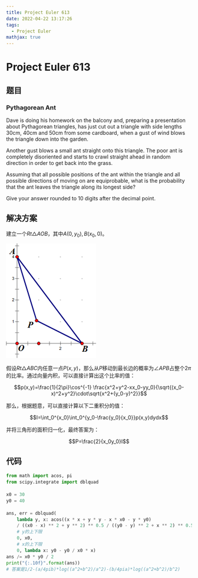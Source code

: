 ```yaml
---
title: Project Euler 613
date: 2022-04-22 13:17:26
tags: 
  - Project Euler
mathjax: true
---
```


<escape><!-- more --></escape>


# Project Euler 613

## 题目

### Pythagorean Ant


Dave is doing his homework on the balcony and, preparing a presentation about Pythagorean triangles, has just cut out a triangle with side lengths 30cm, 40cm and 50cm from some cardboard, when a gust of wind blows the triangle down into the garden.

Another gust blows a small ant straight onto this triangle. The poor ant is completely disoriented and starts to crawl straight ahead in random direction in order to get back into the grass.

Assuming that all possible positions of the ant within the triangle and all possible directions of moving on are equiprobable, what is the probability that the ant leaves the triangle along its longest side?

Give your answer rounded to 10 digits after the decimal point.

## 解决方案

建立一个$Rt\triangle AOB$，其中$A(0,y_0),B(x_0,0)$。

![](Project-Euler-613/613-1.png)

假设$Rt\triangle ABC$内任意一点$P(x,y)$，那么从$P$移动到最长边的概率为$\angle APB$占整个$2\pi$的比率。通过向量内积，可以直接计算出这个比率的值：

$$p(x,y)=\frac{1}{2\pi}\cos^{-1} \frac{x^2+y^2-xx_0-yy_0}{\sqrt{(x_0-x)^2+y^2}\cdot\sqrt{x^2+(y_0-y)^2}}$$

那么，根据题意，可以直接计算以下二重积分的值：

$$I=\int_0^{x_0}\int_0^{y_0-\frac{y_0}{x_0}}p(x,y)dydx$$

并将三角形的面积归一化，最终答案为：

$$P=\frac{2}{x_0y_0}I$$

## 代码

```Python
from math import acos, pi
from scipy.integrate import dblquad

x0 = 30
y0 = 40

ans, err = dblquad(
    lambda y, x: acos((x * x + y * y - x * x0 - y * y0) 
    / ((x0 - x) ** 2 + y ** 2) ** 0.5 / ((y0 - y) ** 2 + x ** 2) ** 0.5) / (2 * pi),
    # y的上下限
    0, x0,
    # x的上下限
    0, lambda x: y0 - y0 / x0 * x)
ans /= x0 * y0 / 2
print("{:.10f}".format(ans))
# 答案是1/2-(a/4pib)*log((a^2+b^2)/a^2)-(b/4pia)*log((a^2+b^2)/b^2)
```